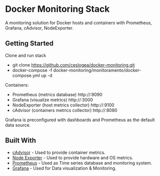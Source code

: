# Docker Monitoring Stack

A monitoring solution for Docker hosts and containers with Prometheus, Grafana, cAdvisor, NodeExporter.

## Getting Started

Clone and run stack

* git clone https://github.com/ceslogea/docker-monitoring.git
* docker-compose -f docker-monitoring/monitoramento/docker-compose.yml up -d

Containers:

* Prometheus (metrics database) http://<host-ip>:9090 
* Grafana (visualize metrics) http://<host-ip>:3000
* NodeExporter (host metrics collector) http://<host-ip>:9100
* cAdvisor (containers metrics collector) http://<host-ip>:8080

Grafana is preconfigured with dashboards and Prometheus as the default data source.

## Built With

* [cAdvisor](https://github.com/google/cadvisor) - Used to provide container metrics.
* [Node Exporter](https://github.com/prometheus/node_exporter) - Used to provide hardware and OS metrics.
* [Prometheus](https://prometheus.io/) - Used as Time series database and monitoring system.
* [Grafana](https://grafana.com/) - Used for Data visualization & Monitoring.
